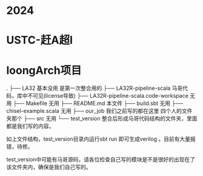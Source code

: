 # 2024
# USTC-赶A超I

# loongArch项目


.
├── LA32  基本没用 是第一次整合用的
├── LA32R-pipeline-scala  马哥代码，库中不可见(license导致)
├── LA32R-pipeline-scala.code-workspace  无用
├── Makefile   无用
├── README.md  本文件
├── build.sbt  无用
├── chisel-example.scala  无用
├── our_job    我们之前写的都在这里 四个人的文件夹那个
├── src        无用
└── test_version 整合后形成马哥代码结构的文件夹，里面都是我们写的内容。

如上文件结构，test_version目录内运行sbt run 即可生成verilog 。目前有大量报错，待修。

test_version中可能有马哥源码，请各位检查自己写的模块是不是很好的出现在了该文件夹内，确保是我们自己写的。
